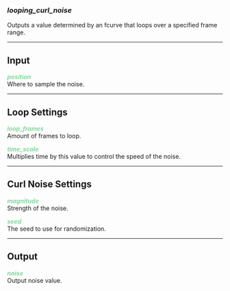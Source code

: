### ***looping_curl_noise***
Outputs a value determined by an fcurve that loops over a specified frame range.<br />

***
## Input
<span style="color:#82D99F">***position***</span>
<br />Where to sample the noise.

***
## Loop Settings
<span style="color:#82D99F">***loop_frames***</span>
<br />Amount of frames to loop.

<span style="color:#82D99F">***time_scale***</span>
<br />Multiplies time by this value to control the speed of the noise.

***
## Curl Noise Settings
<span style="color:#82D99F">***magnitude***</span>
<br />Strength of the noise.

<span style="color:#82D99F">***seed***</span>
<br />The seed to use for randomization.

***
## Output
<span style="color:#82D99F">***noise***</span>
<br />Output noise value.

